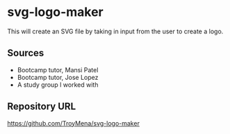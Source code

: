 # svg-logo-maker
This will create an SVG file by taking in input from the user to create a logo.

## Sources

* Bootcamp tutor, Mansi Patel
* Bootcamp tutor, Jose Lopez
* A study group I worked with

## Repository URL

https://github.com/TroyMena/svg-logo-maker